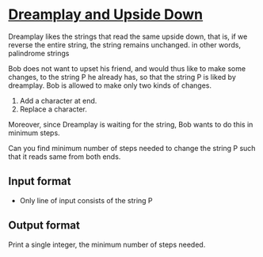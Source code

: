 # [Dreamplay and Upside Down][link]

Dreamplay likes the strings that read the same upside down, that is, if we reverse the entire string, the string remains unchanged. in other words, palindrome strings

Bob does not want to upset his friend, and would thus like to make some changes, to the string P he already has, so that the string P is liked by dreamplay. Bob is allowed to make only two kinds of changes.

1. Add a character at end.
2. Replace a character.

Moreover, since Dreamplay is waiting for the string, Bob wants to do this in minimum steps.

Can you find minimum number of steps needed to change the string P such that it reads same from both ends.

## Input format

- Only line of input consists of the string P

## Output format

Print a single integer, the minimum number of steps needed.

[link]: https://www.hackerearth.com/practice/algorithms/dynamic-programming/2-dimensional/practice-problems/algorithm/dramplay-and-upside-down-da5a5a5c/
